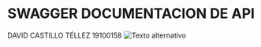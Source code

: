 # **SWAGGER DOCUMENTACION DE API**
DAVID CASTILLO TÉLLEZ 19100158
![Texto alternativo](https://i.pinimg.com/originals/6f/ed/be/6fedbea546d7cc530233e535a35cd6e1.gif)